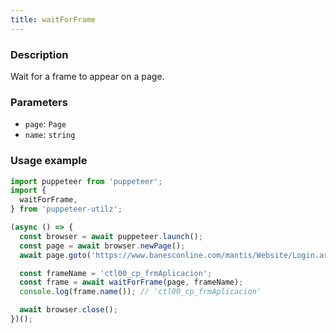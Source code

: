 ```yaml
---
title: waitForFrame
---
```


### Description

Wait for a frame to appear on a page.

### Parameters

- `page`: `Page`
- `name`: `string`

### Usage example

```ts
import puppeteer from 'puppeteer';
import {
  waitForFrame,
} from 'puppeteer-utilz';

(async () => {
  const browser = await puppeteer.launch();
  const page = await browser.newPage();
  await page.goto('https://www.banesconline.com/mantis/Website/Login.aspx');

  const frameName = 'ctl00_cp_frmAplicacion';
  const frame = await waitForFrame(page, frameName);
  console.log(frame.name()); // 'ctl00_cp_frmAplicacion'

  await browser.close();
})();
```
